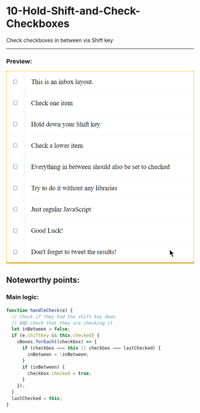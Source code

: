 # 10-Hold-Shift-and-Check-Checkboxes

Check checkboxes in between via Shift key

---

### Preview:

<p align="center">
    <img src="./assets/hold-shift-demo.gif"></img>
</p>

## Noteworthy points:

### Main logic:

```javascript
function handleCheck(e) {
  // Check if they had the shift key down
  // AND check that they are checking it
  let inBetween = false;
  if (e.shiftKey && this.checked) {
    cBoxes.forEach((checkbox) => {
      if (checkbox === this || checkbox === lastChecked) {
        inBetween = !inBetween;
      }
      if (inBetween) {
        checkbox.checked = true;
      }
    });
  }
  lastChecked = this;
}
```
